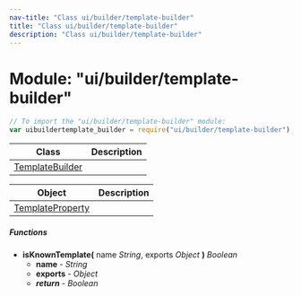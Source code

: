 ```yaml
---
nav-title: "Class ui/builder/template-builder"
title: "Class ui/builder/template-builder"
description: "Class ui/builder/template-builder"
---
```

# Module: "ui/builder/template-builder"

``` JavaScript
// To import the "ui/builder/template-builder" module:
var uibuildertemplate_builder = require("ui/builder/template-builder");
```

Class | Description
------|------------
[TemplateBuilder](../../../ui/builder/template-builder/TemplateBuilder.md) | 

Object | Description
------|------------
[TemplateProperty](../../../ui/builder/template-builder/TemplateProperty.md) | 

##### Functions
 - **isKnownTemplate(** name _String_, exports _Object_ **)** _Boolean_
   - **name** - _String_
   - **exports** - _Object_
   - _**return**_ - _Boolean_